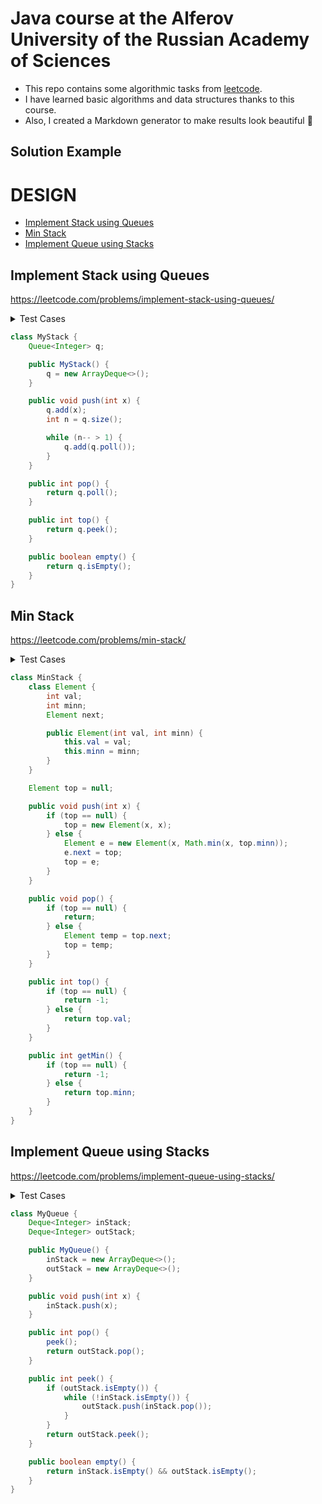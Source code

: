 # Java course at the Alferov University of the Russian Academy of Sciences

- This repo contains some algorithmic tasks from [leetcode](https://leetcode.com/).
- I have learned basic algorithms and data structures thanks to this course.
- Also, I created a Markdown generator to make results look beautiful 🥳

## Solution Example

# DESIGN

+ [Implement Stack using Queues](#implement-stack-using-queues)
+ [Min Stack](#min-stack)
+ [Implement Queue using Stacks](#implement-queue-using-stacks)
<!---->

## Implement Stack using Queues

https://leetcode.com/problems/implement-stack-using-queues/

<details>
    <summary> Test Cases </summary>

    ``` java
    
    ``` 
</details>

```java
class MyStack {
    Queue<Integer> q;

    public MyStack() {
        q = new ArrayDeque<>();
    }

    public void push(int x) {
        q.add(x);
        int n = q.size();

        while (n-- > 1) {
            q.add(q.poll());
        }
    }

    public int pop() {
        return q.poll();
    }

    public int top() {
        return q.peek();
    }

    public boolean empty() {
        return q.isEmpty();
    }
}
```


## Min Stack

https://leetcode.com/problems/min-stack/

<details>
    <summary> Test Cases </summary>

    ``` java
    
    ``` 
</details>

```java
class MinStack {
    class Element {
        int val;
        int minn;
        Element next;

        public Element(int val, int minn) {
            this.val = val;
            this.minn = minn;
        }
    }

    Element top = null;

    public void push(int x) {
        if (top == null) {
            top = new Element(x, x);
        } else {
            Element e = new Element(x, Math.min(x, top.minn));
            e.next = top;
            top = e;
        }
    }

    public void pop() {
        if (top == null) {
            return;
        } else {
            Element temp = top.next;
            top = temp;
        }
    }

    public int top() {
        if (top == null) {
            return -1;
        } else {
            return top.val;
        }
    }

    public int getMin() {
        if (top == null) {
            return -1;
        } else {
            return top.minn;
        }
    }
}
```


## Implement Queue using Stacks

https://leetcode.com/problems/implement-queue-using-stacks/

<details>
    <summary> Test Cases </summary>

    ``` java
    
    ``` 
</details>

```java
class MyQueue {
    Deque<Integer> inStack;
    Deque<Integer> outStack;

    public MyQueue() {
        inStack = new ArrayDeque<>();
        outStack = new ArrayDeque<>();
    }

    public void push(int x) {
        inStack.push(x);
    }

    public int pop() {
        peek();
        return outStack.pop();
    }

    public int peek() {
        if (outStack.isEmpty()) {
            while (!inStack.isEmpty()) {
                outStack.push(inStack.pop());
            }
        }
        return outStack.peek();
    }

    public boolean empty() {
        return inStack.isEmpty() && outStack.isEmpty();
    }
}
```
